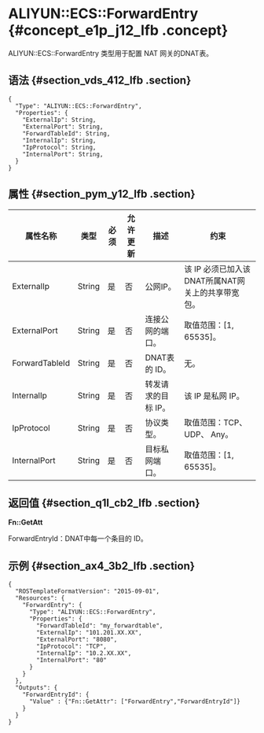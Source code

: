 # ALIYUN::ECS::ForwardEntry {#concept_e1p_j12_lfb .concept}

ALIYUN::ECS::ForwardEntry 类型用于配置 NAT 网关的DNAT表。

## 语法 {#section_vds_412_lfb .section}

```language-json
{
  "Type": "ALIYUN::ECS::ForwardEntry",
  "Properties": {
    "ExternalIp": String,
    "ExternalPort": String,
    "ForwardTableId": String,
    "InternalIp": String,
    "IpProtocol": String,
    "InternalPort": String,
  }
}
```

## 属性 {#section_pym_y12_lfb .section}

|属性名称|类型|必须|允许更新|描述|约束|
|----|--|--|----|--|--|
|ExternalIp|String|是|否|公网IP。|该 IP 必须已加入该DNAT所属NAT网关上的共享带宽包。|
|ExternalPort|String|是|否|连接公网的端口。|取值范围：\[1, 65535\]。|
|ForwardTableId|String|是|否|DNAT表的 ID。|无。|
|InternalIp|String|是|否|转发请求的目标 IP。|该 IP 是私网 IP。|
|IpProtocol|String|是|否|协议类型。|取值范围：TCP、UDP、 Any。|
|InternalPort|String|是|否|目标私网端口。|取值范围：\[1, 65535\]。|

## 返回值 {#section_q1l_cb2_lfb .section}

**Fn::GetAtt**

ForwardEntryId：DNAT中每一个条目的 ID。

## 示例 {#section_ax4_3b2_lfb .section}

```language-json
{
  "ROSTemplateFormatVersion": "2015-09-01",
  "Resources": {
    "ForwardEntry": {
      "Type": "ALIYUN::ECS::ForwardEntry",
      "Properties": {
        "ForwardTableId": "my_forwardtable",
        "ExternalIp": "101.201.XX.XX",
        "ExternalPort": "8080",
        "IpProtocol": "TCP",
        "InternalIp": "10.2.XX.XX",
        "InternalPort": "80"
      }
    }
  },
  "Outputs": {
    "ForwardEntryId": {
      "Value" : {"Fn::GetAttr": ["ForwardEntry","ForwardEntryId"]}
    }
  }
}
```

